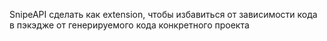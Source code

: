 SnipeAPI сделать как extension, чтобы избавиться от зависимости кода в пэкэдже от генерируемого кода конкретного проекта

